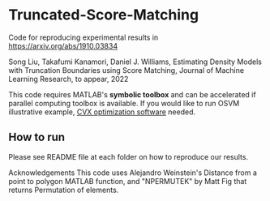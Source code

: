 # Truncated-Score-Matching
Code for reproducing experimental results in https://arxiv.org/abs/1910.03834

Song Liu, Takafumi Kanamori, Daniel J. Williams, Estimating Density Models with Truncation Boundaries using Score Matching, Journal of Machine Learning Research, to appear, 2022

This code requires MATLAB's **symbolic toolbox** and can be accelerated if parallel computing toolbox is available. If you would like to run OSVM illustrative example, [CVX optimization software](http://cvxr.com/) needed. 

## How to run
Please see README file at each folder on how to reproduce our results.

Acknowledgements
This code uses Alejandro Weinstein's Distance from a point to polygon MATLAB function, and "NPERMUTEK" by Matt Fig that returns Permutation of elements. 
